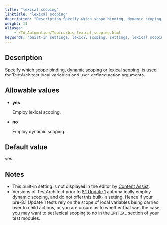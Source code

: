 ```yaml
--- 
title: "lexical scoping"
linktitle: "lexical scoping"
description: "Description Specify which scope binding, dynamic scoping or lexical scoping , is used for TestArchitect local variables and user-defined action arguments. Allowable values yes Employ lexical scoping . ..."
weight: 11
aliases: 
    - /TA_Automation/Topics/bis_lexical_scoping.html
keywords: "built-in settings, lexical scoping, settings, lexical scoping, lexical scoping (settings), determine whether to employ lexical scoping or dynamic scoping, specify which scope binding to use, choose which scope binding is used, select scope binding to be applied to local variables and user-define action arguments"
---
```


## Description

Specify which scope binding, [dynamic scoping](/TA_Automation/Topics/The_test_language_variables.html) or [lexical scoping](/TA_Automation/Topics/The_test_language_variables.html), is used for TestArchitect local variables and user-defined action arguments.

## Allowable values

-   **yes**

    Employ lexical scoping.

-   **no**

    Employ dynamic scoping.


## Default value

yes

## Notes

-   This built-in setting is not displayed in the editor by [Content Assist](/TA_Help/Topics/ug_content_assist.html).
-   Versions of TestArchitect prior to [8.1 Update 1](/TA_ReleaseNotes/DITA_source/Whats_New_8.1_update_1.html) automatically employ dynamic scoping, and do not offer this built-in setting. Hence if your pre-8.1 Update 1 tests rely on the scope of local variables being carried over to child actions, or you are unsure as to whether that was the case, you may want to set lexical scoping to no in the `INITIAL` section of your test modules.




